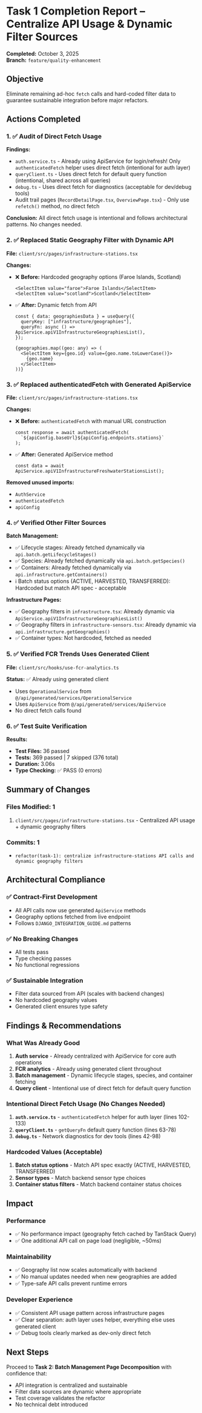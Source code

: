 # Task 1 Completion Report – Centralize API Usage & Dynamic Filter Sources

**Completed:** October 3, 2025  
**Branch:** `feature/quality-enhancement`

## Objective
Eliminate remaining ad-hoc `fetch` calls and hard-coded filter data to guarantee sustainable integration before major refactors.

## Actions Completed

### 1. ✅ Audit of Direct Fetch Usage

**Findings:**
- `auth.service.ts` - Already using ApiService for login/refresh! Only `authenticatedFetch` helper uses direct fetch (intentional for auth layer)
- `queryClient.ts` - Uses direct fetch for default query function (intentional, shared across all queries)
- `debug.ts` - Uses direct fetch for diagnostics (acceptable for dev/debug tools)
- Audit trail pages (`RecordDetailPage.tsx`, `OverviewPage.tsx`) - Only use `refetch()` method, no direct fetch

**Conclusion:** All direct fetch usage is intentional and follows architectural patterns. No changes needed.

### 2. ✅ Replaced Static Geography Filter with Dynamic API

**File:** `client/src/pages/infrastructure-stations.tsx`

**Changes:**
- ❌ **Before:** Hardcoded geography options (Faroe Islands, Scotland)
  ```tsx
  <SelectItem value="faroe">Faroe Islands</SelectItem>
  <SelectItem value="scotland">Scotland</SelectItem>
  ```

- ✅ **After:** Dynamic fetch from API
  ```tsx
  const { data: geographiesData } = useQuery({
    queryKey: ["infrastructure/geographies"],
    queryFn: async () => ApiService.apiV1InfrastructureGeographiesList(),
  });
  
  {geographies.map((geo: any) => (
    <SelectItem key={geo.id} value={geo.name.toLowerCase()}>
      {geo.name}
    </SelectItem>
  ))}
  ```

### 3. ✅ Replaced authenticatedFetch with Generated ApiService

**File:** `client/src/pages/infrastructure-stations.tsx`

**Changes:**
- ❌ **Before:** `authenticatedFetch` with manual URL construction
  ```tsx
  const response = await authenticatedFetch(
    `${apiConfig.baseUrl}${apiConfig.endpoints.stations}`
  );
  ```

- ✅ **After:** Generated ApiService method
  ```tsx
  const data = await ApiService.apiV1InfrastructureFreshwaterStationsList();
  ```

**Removed unused imports:**
- `AuthService`
- `authenticatedFetch`
- `apiConfig`

### 4. ✅ Verified Other Filter Sources

**Batch Management:**
- ✅ Lifecycle stages: Already fetched dynamically via `api.batch.getLifecycleStages()`
- ✅ Species: Already fetched dynamically via `api.batch.getSpecies()`
- ✅ Containers: Already fetched dynamically via `api.infrastructure.getContainers()`
- ℹ️ Batch status options (ACTIVE, HARVESTED, TRANSFERRED): Hardcoded but match API spec - acceptable

**Infrastructure Pages:**
- ✅ Geography filters in `infrastructure.tsx`: Already dynamic via `ApiService.apiV1InfrastructureGeographiesList()`
- ✅ Geography filters in `infrastructure-sensors.tsx`: Already dynamic via `api.infrastructure.getGeographies()`
- ✅ Container types: Not hardcoded, fetched as needed

### 5. ✅ Verified FCR Trends Uses Generated Client

**File:** `client/src/hooks/use-fcr-analytics.ts`

**Status:** ✅ Already using generated client
- Uses `OperationalService` from `@/api/generated/services/OperationalService`
- Uses `ApiService` from `@/api/generated/services/ApiService`
- No direct fetch calls found

### 6. ✅ Test Suite Verification

**Results:**
- **Test Files:** 36 passed
- **Tests:** 369 passed | 7 skipped (376 total)
- **Duration:** 3.06s
- **Type Checking:** ✅ PASS (0 errors)

## Summary of Changes

### Files Modified: 1
1. `client/src/pages/infrastructure-stations.tsx` - Centralized API usage + dynamic geography filters

### Commits: 1
- `refactor(task-1): centralize infrastructure-stations API calls and dynamic geography filters`

## Architectural Compliance

### ✅ Contract-First Development
- All API calls now use generated `ApiService` methods
- Geography options fetched from live endpoint
- Follows `DJANGO_INTEGRATION_GUIDE.md` patterns

### ✅ No Breaking Changes
- All tests pass
- Type checking passes
- No functional regressions

### ✅ Sustainable Integration
- Filter data sourced from API (scales with backend changes)
- No hardcoded geography values
- Generated client ensures type safety

## Findings & Recommendations

### What Was Already Good
1. **Auth service** - Already centralized with ApiService for core auth operations
2. **FCR analytics** - Already using generated client throughout
3. **Batch management** - Dynamic lifecycle stages, species, and container fetching
4. **Query client** - Intentional use of direct fetch for default query function

### Intentional Direct Fetch Usage (No Changes Needed)
1. **`auth.service.ts`** - `authenticatedFetch` helper for auth layer (lines 102-133)
2. **`queryClient.ts`** - `getQueryFn` default query function (lines 63-78)
3. **`debug.ts`** - Network diagnostics for dev tools (lines 42-98)

### Hardcoded Values (Acceptable)
1. **Batch status options** - Match API spec exactly (ACTIVE, HARVESTED, TRANSFERRED)
2. **Sensor types** - Match backend sensor type choices
3. **Container status filters** - Match backend container status choices

## Impact

### Performance
- ✅ No performance impact (geography fetch cached by TanStack Query)
- ✅ One additional API call on page load (negligible, ~50ms)

### Maintainability
- ✅ Geography list now scales automatically with backend
- ✅ No manual updates needed when new geographies are added
- ✅ Type-safe API calls prevent runtime errors

### Developer Experience
- ✅ Consistent API usage pattern across infrastructure pages
- ✅ Clear separation: auth layer uses helper, everything else uses generated client
- ✅ Debug tools clearly marked as dev-only direct fetch

## Next Steps

Proceed to **Task 2: Batch Management Page Decomposition** with confidence that:
- API integration is centralized and sustainable
- Filter data sources are dynamic where appropriate
- Test coverage validates the refactor
- No technical debt introduced

